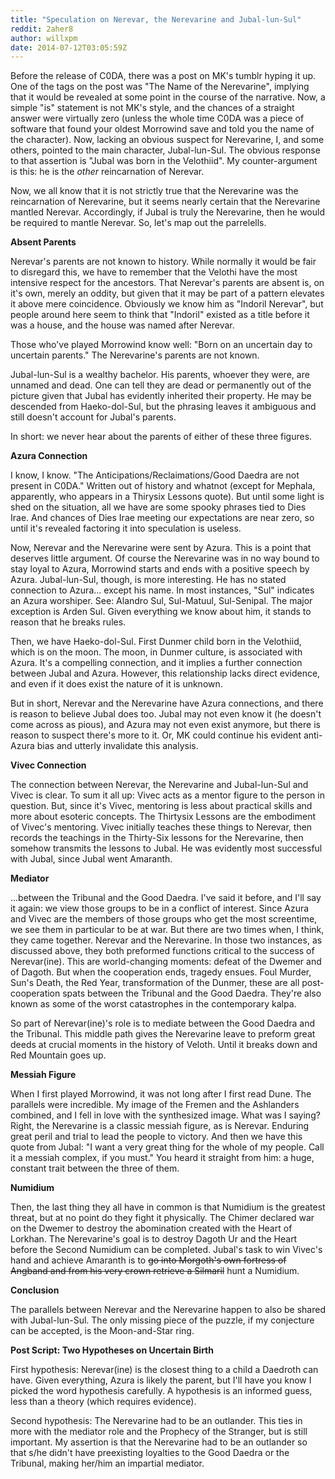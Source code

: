```yaml
---
title: "Speculation on Nerevar, the Nerevarine and Jubal-lun-Sul"
reddit: 2aher8
author: willxpm
date: 2014-07-12T03:05:59Z
---
```


Before the release of C0DA, there was a post on MK's tumblr hyping it up. One of the tags on the post was "The Name of the Nerevarine", implying that it would be revealed at some point in the course of the narrative. Now, a simple "is" statement is not MK's style, and the chances of a straight answer were virtually zero (unless the whole time C0DA was a piece of software that found your oldest Morrowind save and told you the name of the character). Now, lacking an obvious suspect for Nerevarine, I, and some others, pointed to the main character, Jubal-lun-Sul. The obvious response to that assertion is "Jubal was born in the Velothiid". My counter-argument is this: he is the *other* reincarnation of Nerevar.

Now, we all know that it is not strictly true that the Nerevarine was the reincarnation of Nerevarine, but it seems nearly certain that the Nerevarine mantled Nerevar. Accordingly, if Jubal is truly the Nerevarine, then he would be required to mantle Nerevar. So, let's map out the parrelells.

**Absent Parents**

Nerevar's parents are not known to history. While normally it would be fair to disregard this, we have to remember that the Velothi have the most intensive respect for the ancestors. That Nerevar's parents are absent is, on it's own, merely an oddity, but given that it may be part of a pattern elevates it above mere coincidence. Obviously we know him as "Indoril Nerevar", but people around here seem to think that "Indoril" existed as a title before it was a house, and the house was named after Nerevar.

Those who've played Morrowind know well: "Born on an uncertain day to uncertain parents." The Nerevarine's parents are not known.

Jubal-lun-Sul is a wealthy bachelor. His parents, whoever they were, are unnamed and dead. One can tell they are dead or permanently out of the picture given that Jubal has evidently inherited their property. He may be descended from Haeko-dol-Sul, but the phrasing leaves it ambiguous and still doesn't account for Jubal's parents.

In short: we never hear about the parents of either of these three figures.

**Azura Connection**

I know, I know. "The Anticipations/Reclaimations/Good Daedra are not present in C0DA." Written out of history and whatnot (except for Mephala, apparently, who appears in a Thirysix Lessons quote). But until some light is shed on the situation, all we have are some spooky phrases tied to Dies Irae. And chances of Dies Irae meeting our expectations are near zero, so until it's revealed factoring it into speculation is useless.

Now, Nerevar and the Nerevarine were sent by Azura. This is a point that deserves little argument. Of course the Nerevarine was in no way bound to stay loyal to Azura, Morrowind starts and ends with a positive speech by Azura. Jubal-lun-Sul, though, is more interesting. He has no stated connection to Azura... except his name. In most instances, "Sul" indicates an Azura worshiper. See: Alandro Sul, Sul-Matuul, Sul-Senipal. The major exception is Arden Sul. Given everything we know about him, it stands to reason that he breaks rules.

Then, we have Haeko-dol-Sul. First Dunmer child born in the Velothiid, which is on the moon. The moon, in Dunmer culture, is associated with Azura. It's a compelling connection, and it implies a further connection between Jubal and Azura. However, this relationship lacks direct evidence, and even if it does exist the nature of it is unknown.

But in short, Nerevar and the Nerevarine have Azura connections, and there is reason to believe Jubal does too. Jubal may not even know it (he doesn't come across as pious), and Azura may not even exist anymore, but there is reason to suspect there's more to it. Or, MK could continue his evident anti-Azura bias and utterly invalidate this analysis.

**Vivec Connection**

The connection between Nerevar, the Nerevarine and Jubal-lun-Sul and Vivec is clear. To sum it all up: Vivec acts as a mentor figure to the person in question. But, since it's Vivec, mentoring is less about practical skills and more about esoteric concepts. The Thirtysix Lessons are the embodiment of Vivec's mentoring. Vivec initially teaches these things to Nerevar, then records the teachings in the Thirty-Six lessons for the Nerevarine, then somehow transmits the lessons to Jubal. He was evidently most successful with Jubal, since Jubal went Amaranth.

**Mediator**

...between the Tribunal and the Good Daedra. I've said it before, and I'll say it again: we view those groups to be in a conflict of interest. Since Azura and Vivec are the members of those groups who get the most screentime, we see them in particular to be at war. But there are two times when, I think, they came together. Nerevar and the Nerevarine. In those two instances, as discussed above, they both preformed functions critical to the success of Nerevar(ine). This are world-changing moments: defeat of the Dwemer and of Dagoth. But when the cooperation ends, tragedy ensues. Foul Murder, Sun's Death, the Red Year, transformation of the Dunmer, these are all post-cooperation spats between the Tribunal and the Good Daedra. They're also known as some of the worst catastrophes in the contemporary kalpa.

So part of Nerevar(ine)'s role is to mediate between the Good Daedra and the Tribunal. This middle path gives the Nerevarine leave to preform great deeds at crucial moments in the history of Veloth. Until it breaks down and Red Mountain goes up.

**Messiah Figure** 

When I first played Morrowind, it was not long after I first read Dune. The parallels were incredible. My image of the Fremen and the Ashlanders combined, and I fell in love with the synthesized image. What was I saying? Right, the Nerevarine is a classic messiah figure, as is Nerevar. Enduring great peril and trial to lead the people to victory. And then we have this quote from Jubal: "I want a very great thing for the whole of my people. Call it a messiah complex, if you must." You heard it straight from him: a huge, constant trait between the three of them.

**Numidium**

Then, the last thing they all have in common is that Numidium is the greatest threat, but at no point do they fight it physically. The Chimer declared war on the Dwemer to destroy the abomination created with the Heart of Lorkhan. The Nerevarine's goal is to destroy Dagoth Ur and the Heart before the Second Numidium can be completed. Jubal's task to win Vivec's hand and achieve Amaranth is to ~~go into Morgoth's own fortress of Angband and from his very crown retrieve a Silmaril~~ hunt a Numidium.

**Conclusion**

The parallels between Nerevar and the Nerevarine happen to also be shared with Jubal-lun-Sul. The only missing piece of the puzzle, if my conjecture can be accepted, is the Moon-and-Star ring.

**Post Script: Two Hypotheses on Uncertain Birth**

First hypothesis: Nerevar(ine) is the closest thing to a child a Daedroth can have. Given everything, Azura is likely the parent, but I'll have you know I picked the word hypothesis carefully. A hypothesis is an informed guess, less than a theory (which requires evidence).

Second hypothesis: The Nerevarine had to be an outlander. This ties in more with the mediator role and the Prophecy of the Stranger, but is still important. My assertion is that the Nerevarine had to be an outlander so that s/he didn't have preexisting loyalties to the Good Daedra or the Tribunal, making her/him an impartial mediator.
